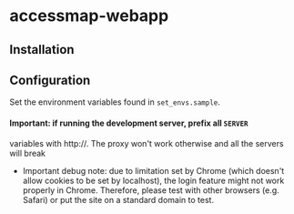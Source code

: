# accessmap-webapp

## Installation

## Configuration

Set the environment variables found in `set_envs.sample`.

#### Important: if running the development server, prefix all `SERVER`
variables with http://. The proxy won't work otherwise and all the servers will
break

- Important debug note: due to limitation set by Chrome (which doesn't
allow cookies to be set by localhost), the login feature might not work
properly in Chrome. Therefore, please test with other browsers (e.g.
Safari) or put the site on a standard domain to test.